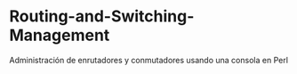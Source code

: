 # Routing-and-Switching-Management
Administración de enrutadores y conmutadores usando una consola en Perl
